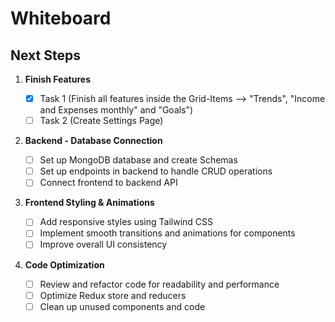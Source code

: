 # Whiteboard

## Next Steps

1. **Finish Features**

   - [x] Task 1 (Finish all features inside the Grid-Items --> "Trends", "Income and Expenses monthly" and "Goals")
   - [ ] Task 2 (Create Settings Page)

2. **Backend - Database Connection**

   - [ ] Set up MongoDB database and create Schemas
   - [ ] Set up endpoints in backend to handle CRUD operations
   - [ ] Connect frontend to backend API

3. **Frontend Styling & Animations**

   - [ ] Add responsive styles using Tailwind CSS
   - [ ] Implement smooth transitions and animations for components
   - [ ] Improve overall UI consistency

4. **Code Optimization**

   - [ ] Review and refactor code for readability and performance
   - [ ] Optimize Redux store and reducers
   - [ ] Clean up unused components and code
